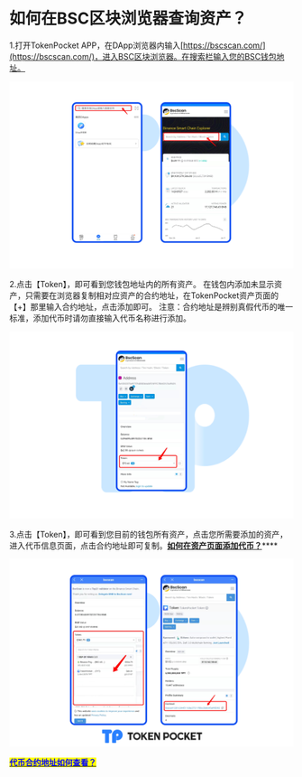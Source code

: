# 如何在BSC区块浏览器查询资产？

1.打开TokenPocket APP，在DApp浏览器内输入[https://bscscan.com/](https://bscscan.com/)，进入BSC区块浏览器。在搜索栏输入您的BSC钱包地址。

![](<../../../.gitbook/assets/Group 18894.png>)

2.点击【Token】，即可看到您钱包地址内的所有资产。 在钱包内添加未显示资产，只需要在浏览器复制相对应资产的合约地址，在TokenPocket资产页面的【+】那里输入合约地址，点击添加即可。 注意：合约地址是辨别真假代币的唯一标准，添加代币时请勿直接输入代币名称进行添加。

![](<../../../.gitbook/assets/Group 18917.png>)

3.点击【Token】，即可看到您目前的钱包所有资产，点击您所需要添加的资产，进入代币信息页面，点击合约地址即可复制。[**如何在资产页面添加代币？**](https://help.tokenpocket.pro/cn/token-management/add-token)****

![](../../../.gitbook/assets/添加资产.png)



<mark style="color:red;">****</mark>[<mark style="color:blue;">**代币合约地址如何查看？**</mark>](https://help.tokenpocket.pro/cn/fqa/blockchain-explorer-tutorial/bsc-explorer-tutorial/inquire-token-information)<mark style="color:blue;">****</mark>
